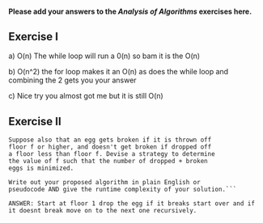 #### Please add your answers to the ***Analysis of  Algorithms*** exercises here.

## Exercise I

a) O(n) The while loop will run a 0(n) so bam it is the O(n)


b) O(n^2) the for loop makes it an O(n) as does the while loop and combining the 2 gets you your answer


c) Nice try you almost got me but it is still O(n)

## Exercise II

```Suppose that you have an n-story building and plenty of eggs. 
Suppose also that an egg gets broken if it is thrown off 
floor f or higher, and doesn't get broken if dropped off 
a floor less than floor f. Devise a strategy to determine 
the value of f such that the number of dropped + broken 
eggs is minimized.

Write out your proposed algorithm in plain English or 
pseudocode AND give the runtime complexity of your solution.```

ANSWER: Start at floor 1 drop the egg if it breaks start over and if 
it doesnt break move on to the next one recursively.


